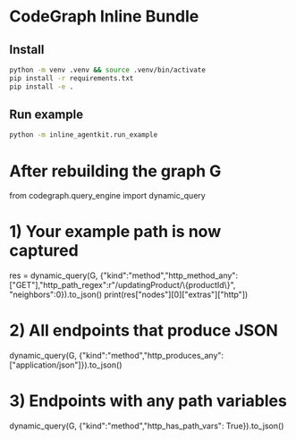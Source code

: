 
# CodeGraph Inline Bundle

## Install
```bash
python -m venv .venv && source .venv/bin/activate
pip install -r requirements.txt
pip install -e .
```

## Run example
```bash
python -m inline_agentkit.run_example
```
# After rebuilding the graph G
from codegraph.query_engine import dynamic_query

# 1) Your example path is now captured
res = dynamic_query(G, {"kind":"method","http_method_any":["GET"],"http_path_regex":r"/updatingProduct/\\{productId\\}", "neighbors":0}).to_json()
print(res["nodes"][0]["extras"]["http"])

# 2) All endpoints that produce JSON
dynamic_query(G, {"kind":"method","http_produces_any":["application/json"]}).to_json()

# 3) Endpoints with any path variables
dynamic_query(G, {"kind":"method","http_has_path_vars": True}).to_json()

